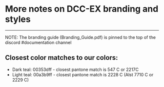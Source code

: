 # More notes on DCC-EX branding and styles
******************************************

NOTE: The branding guide (Branding_Guide.pdf) is pinned to the top of the discord #documentation channel

## Closest color matches to our colors:

* Dark teal:  00353dff - closest pantone match is 547 C or 2217C
* Light teal: 00a3b9ff - closest pantone match is 2228 C (Alst 7710 C or 2229 C)
